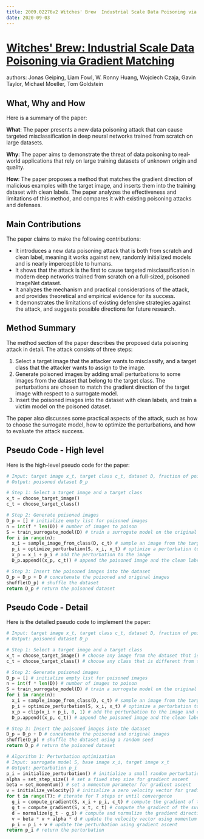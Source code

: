 ```yaml
---
title: 2009.02276v2 Witches' Brew  Industrial Scale Data Poisoning via Gradient Matching
date: 2020-09-03
---
```


# [Witches' Brew: Industrial Scale Data Poisoning via Gradient Matching](http://arxiv.org/abs/2009.02276v2)

authors: Jonas Geiping, Liam Fowl, W. Ronny Huang, Wojciech Czaja, Gavin Taylor, Michael Moeller, Tom Goldstein


## What, Why and How

[1]: https://arxiv.org/abs/2009.02276v2 "[2009.02276v2] Witches' Brew: Industrial Scale Data Poisoning via ..."
[2]: https://arxiv.org/pdf/2009.02276.pdf "arXiv:2009.02276v2 [cs.CV] 10 May 2021"
[3]: https://arxiv.org/pdf/2003.02276v2.pdf "Observable Gravitational Waves in Minimal Scotogenic Model - arXiv.org"
[4]: http://arxiv-export3.library.cornell.edu/abs/2009.02276 "[2009.02276] Witches' Brew: Industrial Scale Data Poisoning via ..."

Here is a summary of the paper:

**What**: The paper presents a new data poisoning attack that can cause targeted misclassification in deep neural networks trained from scratch on large datasets.

**Why**: The paper aims to demonstrate the threat of data poisoning to real-world applications that rely on large training datasets of unknown origin and quality.

**How**: The paper proposes a method that matches the gradient direction of malicious examples with the target image, and inserts them into the training dataset with clean labels. The paper analyzes the effectiveness and limitations of this method, and compares it with existing poisoning attacks and defenses.

## Main Contributions

The paper claims to make the following contributions:

- It introduces a new data poisoning attack that is both from scratch and clean label, meaning it works against new, randomly initialized models and is nearly imperceptible to humans.
- It shows that the attack is the first to cause targeted misclassification in modern deep networks trained from scratch on a full-sized, poisoned ImageNet dataset.
- It analyzes the mechanism and practical considerations of the attack, and provides theoretical and empirical evidence for its success.
- It demonstrates the limitations of existing defensive strategies against the attack, and suggests possible directions for future research.

## Method Summary

The method section of the paper describes the proposed data poisoning attack in detail. The attack consists of three steps:

1. Select a target image that the attacker wants to misclassify, and a target class that the attacker wants to assign to the image.
2. Generate poisoned images by adding small perturbations to some images from the dataset that belong to the target class. The perturbations are chosen to match the gradient direction of the target image with respect to a surrogate model.
3. Insert the poisoned images into the dataset with clean labels, and train a victim model on the poisoned dataset.

The paper also discusses some practical aspects of the attack, such as how to choose the surrogate model, how to optimize the perturbations, and how to evaluate the attack success.

## Pseudo Code - High level

Here is the high-level pseudo code for the paper:

```python
# Input: target image x_t, target class c_t, dataset D, fraction of poisoned images f
# Output: poisoned dataset D_p

# Step 1: Select a target image and a target class
x_t = choose_target_image()
c_t = choose_target_class()

# Step 2: Generate poisoned images
D_p = [] # initialize empty list for poisoned images
n = int(f * len(D)) # number of images to poison
S = train_surrogate_model(D) # train a surrogate model on the original dataset
for i in range(n):
  x_i = sample_image_from_class(D, c_t) # sample an image from the target class
  p_i = optimize_perturbation(S, x_i, x_t) # optimize a perturbation to match the gradient direction of the target image
  x_p = x_i + p_i # add the perturbation to the image
  D_p.append((x_p, c_t)) # append the poisoned image and the clean label to the list

# Step 3: Insert the poisoned images into the dataset
D_p = D_p + D # concatenate the poisoned and original images
shuffle(D_p) # shuffle the dataset
return D_p # return the poisoned dataset
```

## Pseudo Code - Detail

Here is the detailed pseudo code to implement the paper:

```python
# Input: target image x_t, target class c_t, dataset D, fraction of poisoned images f
# Output: poisoned dataset D_p

# Step 1: Select a target image and a target class
x_t = choose_target_image() # choose any image from the dataset that is not in the target class
c_t = choose_target_class() # choose any class that is different from the true label of the target image

# Step 2: Generate poisoned images
D_p = [] # initialize empty list for poisoned images
n = int(f * len(D)) # number of images to poison
S = train_surrogate_model(D) # train a surrogate model on the original dataset using any standard architecture and optimizer
for i in range(n):
  x_i = sample_image_from_class(D, c_t) # sample an image from the target class uniformly at random
  p_i = optimize_perturbation(S, x_i, x_t) # optimize a perturbation to match the gradient direction of the target image using Algorithm 1
  x_p = clip(x_i + p_i, 0, 1) # add the perturbation to the image and clip it to the valid range
  D_p.append((x_p, c_t)) # append the poisoned image and the clean label to the list

# Step 3: Insert the poisoned images into the dataset
D_p = D_p + D # concatenate the poisoned and original images
shuffle(D_p) # shuffle the dataset using a random seed
return D_p # return the poisoned dataset

# Algorithm 1: Perturbation optimization
# Input: surrogate model S, base image x_i, target image x_t
# Output: perturbation p_i
p_i = initialize_perturbation() # initialize a small random perturbation
alpha = set_step_size() # set a fixed step size for gradient ascent
beta = set_momentum() # set a momentum parameter for gradient ascent
v = initialize_velocity() # initialize a zero velocity vector for gradient ascent
for t in range(T): # iterate for T steps or until convergence
  g_i = compute_gradient(S, x_i + p_i, c_t) # compute the gradient of the surrogate model loss with respect to the poisoned image and the target class label
  g_t = compute_gradient(S, x_t, c_t) # compute the gradient of the surrogate model loss with respect to the target image and the target class label
  d = normalize(g_t - g_i) # compute and normalize the gradient direction difference
  v = beta * v + alpha * d # update the velocity vector using momentum
  p_i = p_i + v # update the perturbation using gradient ascent
return p_i # return the perturbation
```